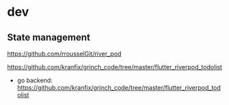 # dev


## State management
https://github.com/rrousselGit/river_pod

https://github.com/kranfix/grinch_code/tree/master/flutter_riverpod_todolist
- go backend: https://github.com/kranfix/grinch_code/tree/master/flutter_riverpod_todolist


